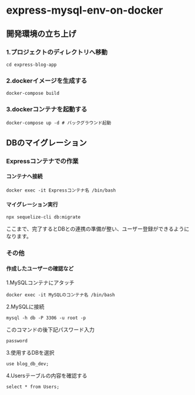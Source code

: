 # express-mysql-env-on-docker

## 開発環境の立ち上げ

### 1.プロジェクトのディレクトリへ移動

```:bash
cd express-blog-app
```

### 2.dockerイメージを生成する

```:bash
docker-compose build
```

### 3.dockerコンテナを起動する

```:bash
docker-compose up -d # バックグラウンド起動
```

## DBのマイグレーション

### Expressコンテナでの作業

#### コンテナへ接続

```:bash
docker exec -it Expressコンテナ名 /bin/bash
```

#### マイグレーション実行

```:bash
npx sequelize-cli db:migrate
```

ここまで、完了するとDBとの連携の準備が整い、ユーザー登録ができるようになります。

### その他

#### 作成したユーザーの確認など

1.MySQLコンテナにアタッチ

```:bash
docker exec -it MySQLのコンテナ名 /bin/bash
```

2.MySQLに接続

```:bash
mysql -h db -P 3306 -u root -p
```

このコマンドの後下記パスワード入力

`password`

3.使用するDBを選択

```:bash
use blog_db_dev;
```

4.Usersテーブルの内容を確認する

```:bash
select * from Users;
```
